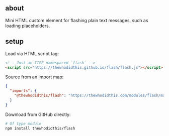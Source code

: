 ## about

Mini HTML custom element for flashing plain text messages, such as loading placeholders.

## setup

Load via HTML script tag:

```html
<!-- Just an IIFE namespaced `flash` -->
<script src="https://thewhodidthis.github.io/flash/flash.js"></script>
```

Source from an import map:

```json
{
  "imports": {
    "@thewhodidthis/flash": "https://thewhodidthis.com/modules/flash/main.js",
  }
}
```

Download from GitHub directly:

```sh
# Of type module
npm install thewhodidthis/flash
```
